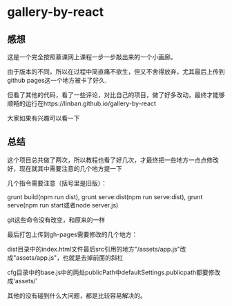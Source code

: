 # gallery-by-react
## 感想

这是一个完全按照慕课网上课程一步一步敲出来的一个小画廊。

由于版本的不同，所以在过程中简直痛不欲生，但又不舍得放弃，尤其最后上传到github pages这一个地方被卡了好久.

但看了其他的代码，看了一些评论，对比自己的项目，做了好多改动，最终才能够顺畅的运行在https://linban.github.io/gallery-by-react

大家如果有兴趣可以看一下

## 总结

这个项目总共做了两次，所以教程也看了好几次，才最终把一些地方一点点修改好，现在就其中需要注意的几个地方提一下

几个指令需要注意（括号里是旧版）：

grunt build(npm run dist), grunt serve:dist(npm run serve:dist), grunt serve(npm run start或者node server.js)

git这些命令没有改变，和原来的一样

最后打包上传到gh-pages需要修改的几个地方：

dist目录中的index.html文件最后src引用的地方"/assets/app.js"改成"assets/app.js"，也就是去掉前面的斜杠

cfg目录中的base.js中的两处publicPath中defaultSettings.publicpath都要修改成'assets/'

其他的没有碰到什么大问题，都是比较容易解决的。
